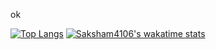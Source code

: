 ok


[![Top Langs](https://github-readme-stats.vercel.app/api/top-langs/?username=saksham4106&layout=compact&theme=dark)](https://github.com/anuraghazra/github-readme-stats)
[![Saksham4106's wakatime stats](https://github-readme-stats.vercel.app/api/wakatime?username=Saksham4106)](https://github.com/anuraghazra/github-readme-stats)
